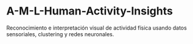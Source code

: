 # A-M-L-Human-Activity-Insights
Reconocimiento e interpretación visual de actividad física usando datos sensoriales, clustering y redes neuronales.
